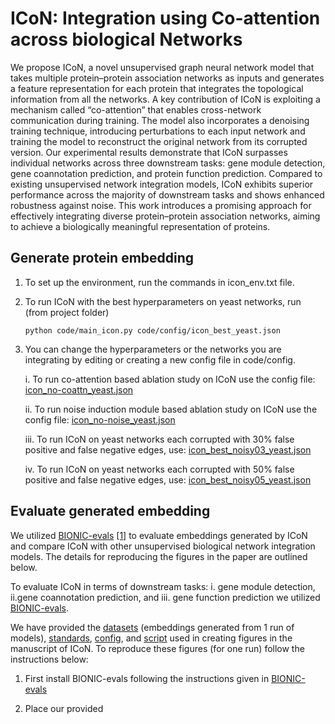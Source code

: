 # ICoN: Integration using Co-attention across biological Networks
We propose ICoN, a novel unsupervised graph neural network model that takes multiple protein–protein association networks as inputs and generates a feature representation for each protein that integrates the topological information from all the networks. A key contribution of ICoN is exploiting a mechanism called “co-attention” that enables cross-network communication during training. The model also incorporates a denoising training technique, introducing perturbations to each input network and training the model to reconstruct the original network from its corrupted version. Our experimental results demonstrate that ICoN surpasses individual networks across three downstream tasks: gene module detection, gene coannotation prediction, and protein function prediction. Compared to existing unsupervised network integration models, ICoN exhibits superior performance across the majority of downstream tasks and shows enhanced robustness against noise. This work introduces a promising approach for effectively integrating diverse protein–protein association networks, aiming to achieve a biologically meaningful representation of proteins.


## Generate protein embedding
1. To set up the environment, run the commands in icon_env.txt file.
2. To run ICoN with the best hyperparameters on yeast networks, run (from project folder)
    ```
   python code/main_icon.py code/config/icon_best_yeast.json
   ```
4. You can change the hyperparameters or the networks you are integrating by editing or creating a new config file in code/config.

   i. To run co-attention based ablation study on ICoN use the config file: [icon_no-coattn_yeast.json](https://github.com/Murali-group/ICoN/blob/main/code/config/icon_no-coattn_yeast.json)
   
   ii. To run noise induction module based ablation study on ICoN use the config file: [icon_no-noise_yeast.json](https://github.com/Murali-group/ICoN/blob/main/code/config/icon_no-noise_yeast.json)

   iii. To run ICoN on yeast networks each corrupted with 30%  false positive and false negative edges, use:  [icon_best_noisy03_yeast.json](https://github.com/Murali-group/ICoN/blob/main/code/config/icon_best_noisy03_yeast.json)

   iv. To run ICoN on yeast networks each corrupted with 50%  false positive and false negative edges, use:  [icon_best_noisy05_yeast.json](https://github.com/Murali-group/ICoN/blob/main/code/config/icon_best_noisy05_yeast.json)

## Evaluate generated embedding
We utilized [BIONIC-evals](https://github.com/duncster94/BIONIC-evals) [[1]](#1) to evaluate embeddings generated by ICoN and compare ICoN with other unsupervised biological network integration models.
The details for reproducing the figures in the paper are outlined below.

To evaluate ICoN in terms of downstream tasks: i. gene module detection, ii.gene coannotation prediction, and  iii. gene function prediction we utilized [BIONIC-evals](https://github.com/duncster94/BIONIC-evals).

We have provided the [datasets](https://github.com/Murali-group/ICoN/tree/main/eval/datasets/) (embeddings generated from 1 run of models), [standards](https://github.com/Murali-group/ICoN/tree/main/eval/standards), [config](https://github.com/Murali-group/ICoN/tree/main/eval/config/), and [script](https://github.com/Murali-group/ICoN/tree/main/eval/script) used in creating figures in the manuscript of ICoN. To reproduce these figures (for one run) follow the instructions below:
1. First install BIONIC-evals following the instructions given in [BIONIC-evals](https://github.com/duncster94/BIONIC-evals)
2. Place our provided <script> folder inside <BIONIC-evals/bioniceval>. 
3. Now replace the following folders in <BIONIC-evals/bioniceval> with our provided folders [here](https://github.com/Murali-group/ICoN/tree/main/eval):
   i. datasets
   ii. config
   iii. standards
   
   **Note**: We have provided some files in .zip format. Please extract them before proceeding.

## i. Comparative analysis between ICoN and other network integration models (and input networks):
1. Run BIONIC-evals with <config/single_runs/yeast.json>
2. Then run:
   ```
   python paper_plots.py <bionic_eval_results_folder>
   ```
## ii. Ablation study of ICoN:
### Co-attention
1. Run BIONIC-evals with <config/single_runs/ablation_nocoattn.json>
2. Then run:
   ```
   python ablation_study_coattn.py <bionic_eval_results_folder>
   ```
### Noise induction module
1. Run BIONIC-evals with <config/single_runs/ablation_nonoise.json>
2. Then run:
   ```
   python ablation_study_noise.py <bionic_eval_results_folder>
   ```

## iii. Co-attention coeffcient:
Run:
   ```
   python co_attention_weights-lineplot.py <bionic_eval_datasets_folder>
   ```

## iv. Robustness to noise:
1. Run BIONIC-evals with <config/single_runs/noisyinput_icon_bionic_union.json>
2. Then run:
   ```
   python noise_robustness.py <bionic_eval_results_folder>
   ```
## Publication: 
Nure Tasnina, T M Murali, ICoN: integration using co-attention across biological networks, Bioinformatics Advances, Volume 5, Issue 1, 2025, vbae182, https://doi.org/10.1093/bioadv/vbae182

## References
<a id="1">[1]</a> 
Duncan Forster and congyoua (2022) “duncster94/BIONIC-evals: v0.2.0”.
Zenodo. doi: 10.5281/zenodo.6964943.
